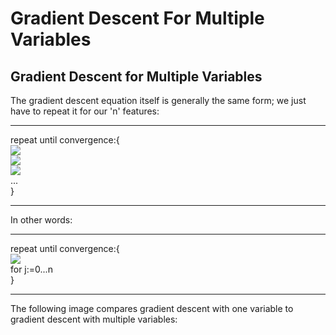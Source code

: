 # Gradient Descent For Multiple Variables
## Gradient Descent for Multiple Variables
The gradient descent equation itself is generally the same form; we just have to repeat it for our 'n' features:
******************************
repeat until convergence:{  
<img src="https://latex.codecogs.com/gif.latex?\theta_0:=\theta_0-\alpha{\frac{1}{m}}{\sum_{i=1}^{m}}(h_\theta(x^{(i)})-h^{(i)})\cdot&space;x_0^{(i)}"/>  
<img src="https://latex.codecogs.com/gif.latex?\theta_1:=\theta_1-\alpha{\frac{1}{m}}{\sum_{i=1}^{m}}(h_\theta(x^{(i)})-h^{(i)})\cdot&space;x_1^{(i)}"/>  
<img src="https://latex.codecogs.com/gif.latex?\theta_2:=\theta_2-\alpha{\frac{1}{m}}{\sum_{i=1}^{m}}(h_\theta(x^{(i)})-h^{(i)})\cdot&space;x_2^{(i)}"/>  
...  
}
******************************
In other words:
******************************  
repeat until convergence:{  
<img src="https://latex.codecogs.com/gif.latex?\theta_j:=\theta_j-\alpha{\frac{1}{m}}{\sum_{i=1}^{m}}(h_\theta(x^{(i)})-h^{(i)})\cdot&space;x_j^{(i)}"/>  
for j:=0...n  
}
******************************  
The following image compares gradient descent with one variable to gradient descent with multiple variables:
<img src="https://d3c33hcgiwev3.cloudfront.net/imageAssetProxy.v1/MYm8uqafEeaZoQ7hPZtKqg_c974c2e2953662e9578b38c7b04591ed_Screenshot-2016-11-09-09.07.04.png?expiry=1503532800000&amp;hmac=BEaCGL2SCAEWf8J3mS--02ibXYURJ6DlNsxwQqdjcAY" alt="" data-asset-id="MYm8uqafEeaZoQ7hPZtKqg">
